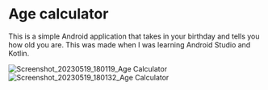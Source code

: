 # Age calculator
This is a simple Android application that takes in your birthday and tells you how old you are. This was made when I was learning Android Studio and Kotlin.

![Screenshot_20230519_180119_Age Calculator](https://github.com/Derzz/age-calculator/assets/45671788/ac969624-fc9a-4ba5-9c2e-d3409b282f5f)
![Screenshot_20230519_180132_Age Calculator](https://github.com/Derzz/age-calculator/assets/45671788/604c9065-8719-4558-80e8-d55a06606f6a)
